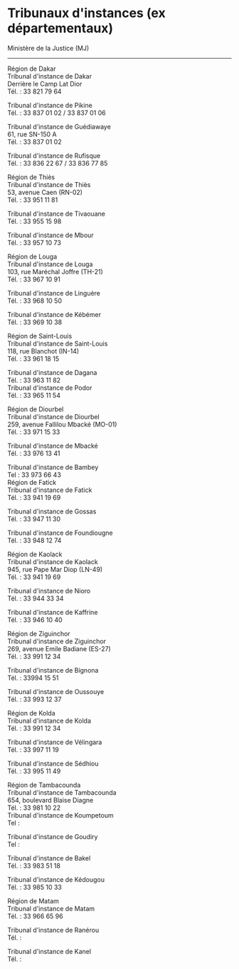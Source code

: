 # Tribunaux d'instances (ex départementaux)

Ministère de la Justice (MJ)  

-------------------------------

Région de Dakar  
Tribunal d'instance de Dakar  
Derrière le Camp Lat Dior  
Tél. : 33 821 79 64  
  
Tribunal d'instance de Pikine  
Tél. : 33 837 01 02 / 33 837 01 06  
  
Tribunal d'instance de Guédiawaye  
61, rue SN-150 A  
Tél. : 33 837 01 02  
  
Tribunal d'instance de Rufisque  
Tél. : 33 836 22 67 / 33 836 77 85  
  
Région de Thiès  
Tribunal d'instance de Thiès  
53, avenue Caen (RN-02)  
Tél. : 33 951 11 81  
  
Tribunal d'instance de Tivaouane  
Tél. : 33 955 15 98  
  
Tribunal d'instance de Mbour  
Tél. : 33 957 10 73  
  
Région de Louga  
Tribunal d'instance de Louga  
103, rue Maréchal Joffre (TH-21)  
Tél. : 33 967 10 91  
  
Tribunal d'instance de Linguère  
Tél. : 33 968 10 50  
  
Tribunal d'instance de Kébémer  
Tél. : 33 969 10 38  
  
Région de Saint-Louis  
Tribunal d'instance de Saint-Louis  
118, rue Blanchot (IN-14)  
Tél. : 33 961 18 15  
  
Tribunal d'instance de Dagana  
Tél. : 33 963 11 82  
Tribunal d'instance de Podor  
Tél. : 33 965 11 54  
  
Région de Diourbel  
Tribunal d'instance de Diourbel  
259, avenue Fallilou Mbacké (MO-01)  
Tél. : 33 971 15 33  
  
Tribunal d'instance de Mbacké  
Tél. : 33 976 13 41  
  
Tribunal d'instance de Bambey  
Tel : 33 973 66 43  
Région de Fatick  
Tribunal d'instance de Fatick  
Tél. : 33 941 19 69  
  
Tribunal d'instance de Gossas  
Tél. : 33 947 11 30  
  
Tribunal d'instance de Foundiougne  
Tél. : 33 948 12 74  
  
Région de Kaolack  
Tribunal d'instance de Kaolack  
945, rue Pape Mar Diop (LN-49)  
Tél. : 33 941 19 69  
  
Tribunal d'instance de Nioro  
Tél. : 33 944 33 34  
  
Tribunal d'instance de Kaffrine  
Tél. : 33 946 10 40  
  
Région de Ziguinchor  
Tribunal d'instance de Ziguinchor  
269, avenue Emile Badiane (ES-27)  
Tél. : 33 991 12 34  
  
Tribunal d'instance de Bignona  
Tél. : 33994 15 51  
  
Tribunal d'instance de Oussouye  
Tél. : 33 993 12 37  
  
Région de Kolda  
Tribunal d'instance de Kolda  
Tél. : 33 991 12 34  
  
Tribunal d'instance de Vélingara  
Tél. : 33 997 11 19  
  
Tribunal d'instance de Sédhiou  
Tél. : 33 995 11 49  
  
Région de Tambacounda  
Tribunal d'instance de Tambacounda  
654, boulevard Blaise Diagne  
Tél. : 33 981 10 22  
Tribunal d'instance de Koumpetoum  
Tel :  
  
Tribunal d'instance de Goudiry  
Tel :  
  
Tribunal d'instance de Bakel  
Tél. : 33 983 51 18  
  
Tribunal d'instance de Kédougou  
Tél. : 33 985 10 33  
  
Région de Matam  
Tribunal d'instance de Matam  
Tél. : 33 966 65 96  
  
Tribunal d'instance de Ranérou  
Tél. :  
  
Tribunal d'instance de Kanel  
Tél. :